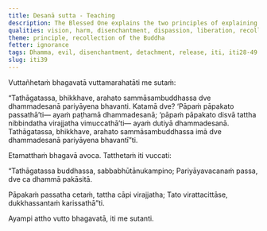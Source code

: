 ```yaml
---
title: Desanā sutta - Teaching
description: The Blessed One explains the two principles of explaining the Dhamma - 1) 'See evil as evil' and 2) 'Having seen evil as evil, become disenchanted with it, become detached from it, and be released from it.'
qualities: vision, harm, disenchantment, dispassion, liberation, recollection of the Buddha, ending
theme: principle, recollection of the Buddha
fetter: ignorance
tags: Dhamma, evil, disenchantment, detachment, release, iti, iti28-49
slug: iti39
---
```


Vuttañhetaṁ bhagavatā vuttamarahatāti me sutaṁ:

“Tathāgatassa, bhikkhave, arahato sammāsambuddhassa dve dhammadesanā pariyāyena bhavanti. Katamā dve? ‘Pāpaṁ pāpakato passathā’ti— ayaṁ paṭhamā dhammadesanā; ‘pāpaṁ pāpakato disvā tattha nibbindatha virajjatha vimuccathā’ti— ayaṁ dutiyā dhammadesanā. Tathāgatassa, bhikkhave, arahato sammāsambuddhassa imā dve dhammadesanā pariyāyena bhavantī”ti.

Etamatthaṁ bhagavā avoca. Tatthetaṁ iti vuccati:

“Tathāgatassa buddhassa,
sabbabhūtānukampino;
Pariyāyavacanaṁ passa,
dve ca dhammā pakāsitā.

Pāpakaṁ passatha cetaṁ,
tattha cāpi virajjatha;
Tato virattacittāse,
dukkhassantaṁ karissathā”ti.

Ayampi attho vutto bhagavatā, iti me sutanti.
